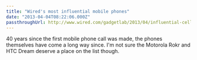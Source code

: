 ```yaml
---
title: "Wired's most influential mobile phones"
date: "2013-04-04T08:22:06.000Z"
passthroughUrl: http://www.wired.com/gadgetlab/2013/04/influential-cellphones/?viewall=true
---
```


40 years since the first mobile phone call was made, the phones themselves have come a long way since. I'm not sure the Motorola Rokr and HTC Dream deserve a place on the list though.